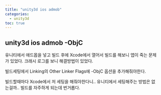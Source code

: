 ```yaml
---
title: "unity3d ios admob"
categories: 
  - unity3d
toc: true
---
```


## unity3d ios admob -ObjC
  
유니티에서 애드몹을 넣고 빌드 후에 Xcode에서 열어서 빌드를 해보니 앱이 죽는 문제가 있었다. 크래시 로그를 보니 해결방법이 있었다.
  
빌드세팅에서 Linking의 Other Linker Flags에 -ObjC 옵션을 추가해줘야한다.
  
빌드할때마다 Xcode에서 저 세팅을 해줘야한다니.. 유니티에서 세팅해주는 방법은 없는걸까.. 빌드를 자주하게 되는데 번거롭다.